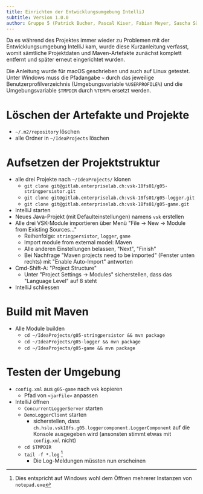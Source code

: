 ```yaml
---
title: Einrichten der Entwicklungsumgebung IntelliJ
subtitle: Version 1.0.0
author: Gruppe 5 (Patrick Bucher, Pascal Kiser, Fabian Meyer, Sascha Sägesser)
---
```


Da es während des Projektes immer wieder zu Problemen mit der Entwicklungsumgebung IntelliJ kam, wurde diese Kurzanleitung verfasst, womit sämtliche Projektdaten und Maven-Artefakte zunächst komplett entfernt und später erneut eingerichtet wurden.

Die Anleitung wurde für macOS geschrieben und auch auf Linux getestet. Unter Windows muss die Pfadangabe `~` durch das jeweilige Benutzerprofilverzeichnis (Umgebungsvariable `%USERPROFILE%`) und die Umgebungsvariable `$TMPDIR` durch `%TEMP%` ersetzt werden.

# Löschen der Artefakte und Projekte
-   `~/.m2/repository` löschen
-   alle Ordner in `~/IdeaProjects` löschen

# Aufsetzen der Projektstruktur 
-   alle drei Projekte nach `~/IdeaProjects/` klonen
    -   `git clone git@gitlab.enterpriselab.ch:vsk-18fs01/g05-stringpersistor.git`
    -   `git clone git@gitlab.enterpriselab.ch:vsk-18fs01/g05-logger.git`
    -   `git clone git@gitlab.enterpriselab.ch:vsk-18fs01/g05-game.git`
-   IntelliJ starten
-   Neues Java-Projekt (mit Defaulteinstellungen) namens `vsk` erstellen
-   Alle drei VSK-Module importieren über Menü "File -\> New -\> Module
    from Existing Sources..."
    -   Reihenfolge: `stringpersistor`, `logger`, `game`
    -   Import module from external model: Maven
    -   Alle anderen Einstellungen belassen, "Next", "Finish"
    -   Bei Nachfrage "Maven projects need to be imported" (Fenster unten rechts) mit "Enable Auto-Import" antworten
-   Cmd-Shift-A: "Project Structure"
    -   Unter "Project Settings -\> Modules" sicherstellen, dass das "Language Level" auf 8 steht
-   IntelliJ schliessen

# Build mit Maven

-   Alle Module builden
    -   `cd ~/IdeaProjects/g05-stringpersistor && mvn package`
    -   `cd ~/IdeaProjects/g05-logger && mvn package`
    -   `cd ~/IdeaProjects/g05-game && mvn package`

# Testen der Umgebung

-   `config.xml` aus `g05-game` nach `vsk` kopieren
    -   Pfad von `<jarFile>` anpassen
-   IntelliJ öffnen
    -   `ConcurrentLoggerServer` starten
    -   `DemoLoggerClient` starten
        -   sicherstellen, dass `ch.hslu.vsk18fs.g05.loggercomponent.LoggerComponent` auf die Konsole ausgegeben wird (ansonsten stimmt etwas mit `config.xml` nicht)
    -   `cd $TMPDIR`
    -   `tail -f *.log` [^notepad]
        -   Die Log-Meldungen müssten nun erscheinen

[^notepad]: Dies entspricht auf Windows wohl dem Öffnen mehrerer Instanzen von `notepad.exe`
